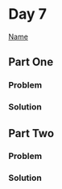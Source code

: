 # Day 7

[Name](https://adventofcode.com/2024/day/7)

## Part One

### Problem

### Solution

## Part Two

### Problem

### Solution

